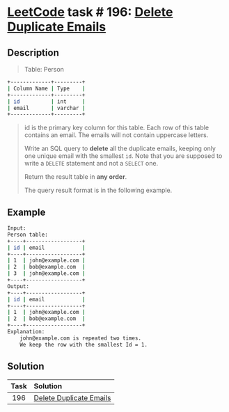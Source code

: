 # [LeetCode][leetcode] task # 196: [Delete Duplicate Emails][task]

Description
-----------

> Table: Person
```sh
+-------------+---------+
| Column Name | Type    |
+-------------+---------+
| id          | int     |
| email       | varchar |
+-------------+---------+
```
> id is the primary key column for this table.
> Each row of this table contains an email.
> The emails will not contain uppercase letters.
>
> Write an SQL query to **delete** all the duplicate emails,
> keeping only one unique email with the smallest `id`.
> Note that you are supposed to write a `DELETE` statement and not a `SELECT` one.
> 
> Return the result table in **any order**.
> 
> The query result format is in the following example.

Example
-------

```sh
Input:
Person table:
+----+------------------+
| id | email            |
+----+------------------+
| 1  | john@example.com |
| 2  | bob@example.com  |
| 3  | john@example.com |
+----+------------------+
Output: 
+----+------------------+
| id | email            |
+----+------------------+
| 1  | john@example.com |
| 2  | bob@example.com  |
+----+------------------+
Explanation:
    john@example.com is repeated two times.
    We keep the row with the smallest Id = 1.
```

Solution
--------

| Task | Solution                            |
|:----:|:------------------------------------|
| 196  | [Delete Duplicate Emails][solution] |


[leetcode]: <http://leetcode.com/>
[task]: <https://leetcode.com/problems/delete-duplicate-emails/>
[solution]: <https://github.com/wellaxis/praxis-leetcode/blob/main/src/main/java/com/witalis/praxis/leetcode/task/h2/p196/option/Practice.java>
